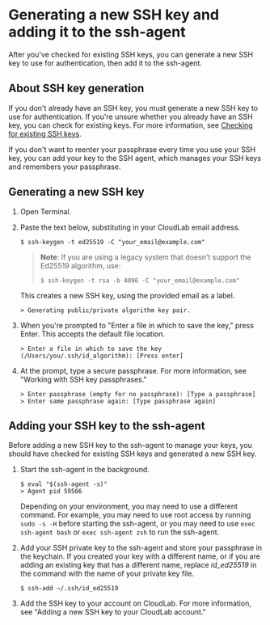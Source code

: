 # Generating a new SSH key and adding it to the ssh-agent

After you've checked for existing SSH keys, you can generate a new SSH key to use for authentication, then add it to the ssh-agent.

## About SSH key generation

If you don't already have an SSH key, you must generate a new SSH key to use for authentication. If you're unsure whether you already have an SSH key, you can check for existing keys. For more information, see [Checking for existing SSH keys](existing-linux.md).

If you don't want to reenter your passphrase every time you use your SSH key, you can add your key to the SSH agent, which manages your SSH keys and remembers your passphrase.

## Generating a new SSH key

1. Open Terminal.

2. Paste the text below, substituting in your CloudLab email address.

   ```
   $ ssh-keygen -t ed25519 -C "your_email@example.com"
   ```

   > **Note**: If you are using a legacy system that doesn't support the Ed25519 algorithm, use:
   > 
   > ```
   > $ ssh-keygen -t rsa -b 4096 -C "your_email@example.com"
   > ```

   This creates a new SSH key, using the provided email as a label.

   ```
   > Generating public/private algorithm key pair.
   ```

3. When you're prompted to "Enter a file in which to save the key," press Enter. This accepts the default file location.

   ```
   > Enter a file in which to save the key (/Users/you/.ssh/id_algorithm): [Press enter]
   ```

4. At the prompt, type a secure passphrase. For more information, see "Working with SSH key passphrases."

   ```
   > Enter passphrase (empty for no passphrase): [Type a passphrase]
   > Enter same passphrase again: [Type passphrase again]
   ```

## Adding your SSH key to the ssh-agent

Before adding a new SSH key to the ssh-agent to manage your keys, you should have checked for existing SSH keys and generated a new SSH key.

1. Start the ssh-agent in the background.

   ```
   $ eval "$(ssh-agent -s)"
   > Agent pid 59566
   ```

   Depending on your environment, you may need to use a different command. For example, you may need to use root access by running `sudo -s -H` before starting the ssh-agent, or you may need to use `exec ssh-agent bash` or `exec ssh-agent zsh` to run the ssh-agent.

2. Add your SSH private key to the ssh-agent and store your passphrase in the keychain. If you created your key with a different name, or if you are adding an existing key that has a different name, replace *id_ed25519* in the command with the name of your private key file.

    ```
    $ ssh-add ~/.ssh/id_ed25519
    ```

3. Add the SSH key to your account on CloudLab. For more information, see "Adding a new SSH key to your CloudLab account."
